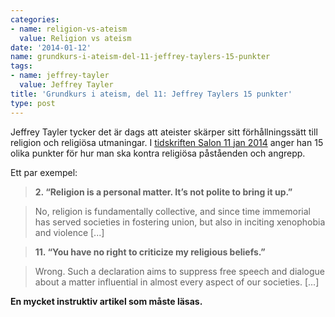 ```yaml
---
categories:
- name: religion-vs-ateism
  value: Religion vs ateism
date: '2014-01-12'
name: grundkurs-i-ateism-del-11-jeffrey-taylers-15-punkter
tags:
- name: jeffrey-tayler
  value: Jeffrey Tayler
title: 'Grundkurs i ateism, del 11: Jeffrey Taylers 15 punkter'
type: post
---
```

Jeffrey Tayler tycker det är dags att ateister skärper sitt förhållningssätt till religion och religiösa utmaningar. I [tidskriften Salon 11 jan 2014](http://www.salon.com/2014/01/11/15_ways_atheists_can_stand_up_for_rationality/) anger han 15 olika punkter för hur man ska kontra religiösa påståenden och angrepp.

Ett par exempel:

> **2.  “Religion is a personal matter. It’s not polite to bring it up.”**

> No, religion is fundamentally collective, and since time immemorial has served societies in fostering union, but also in inciting xenophobia and violence [...]

> **11.  “You have no right to criticize my religious beliefs.”**

> Wrong. Such a declaration aims to suppress free speech and dialogue about a matter influential in almost every aspect of our societies. [...]

**En mycket instruktiv artikel som måste läsas.**

